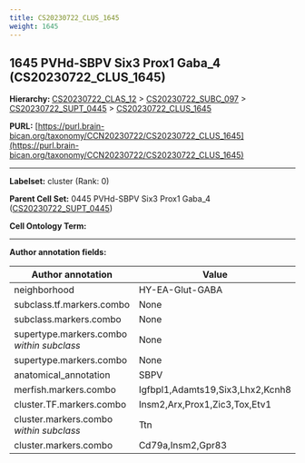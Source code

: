 ```yaml
---
title: CS20230722_CLUS_1645
weight: 1645
---
```

## 1645 PVHd-SBPV Six3 Prox1 Gaba_4 (CS20230722_CLUS_1645)
<b>Hierarchy: </b>
[CS20230722_CLAS_12](../CS20230722_CLAS_12) >
[CS20230722_SUBC_097](../CS20230722_SUBC_097) >
[CS20230722_SUPT_0445](../CS20230722_SUPT_0445) >
[CS20230722_CLUS_1645](../CS20230722_CLUS_1645)

**PURL:** [https://purl.brain-bican.org/taxonomy/CCN20230722/CS20230722_CLUS_1645](https://purl.brain-bican.org/taxonomy/CCN20230722/CS20230722_CLUS_1645)

---


**Labelset:** cluster (Rank: 0)

**Parent Cell Set:** 0445 PVHd-SBPV Six3 Prox1 Gaba_4 ([CS20230722_SUPT_0445](../CS20230722_SUPT_0445))



**Cell Ontology Term:** 

[MARKER GENES.]: #


---

[TRANSFERRED ANNOTATIONS.]: #


[AUTHOR ANNOTATION FIELDS.]: #


**Author annotation fields:**

| Author annotation | Value |
|-------------------|-------|
|neighborhood|HY-EA-Glut-GABA|
|subclass.tf.markers.combo|None|
|subclass.markers.combo|None|
|supertype.markers.combo _within subclass_|None|
|supertype.markers.combo|None|
|anatomical_annotation|SBPV|
|merfish.markers.combo|Igfbpl1,Adamts19,Six3,Lhx2,Kcnh8|
|cluster.TF.markers.combo|Insm2,Arx,Prox1,Zic3,Tox,Etv1|
|cluster.markers.combo _within subclass_|Ttn|
|cluster.markers.combo|Cd79a,Insm2,Gpr83|
